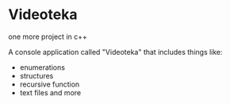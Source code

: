 # Videoteka
one more project in c++

A console application called "Videoteka" that includes things like:
- enumerations
- structures
- recursive function
- text files and more
